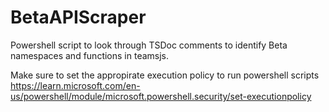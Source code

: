 # BetaAPIScraper
Powershell script to look through TSDoc comments to identify Beta namespaces and functions in teamsjs.

Make sure to set the appropirate execution policy to run powershell scripts 
https://learn.microsoft.com/en-us/powershell/module/microsoft.powershell.security/set-executionpolicy
